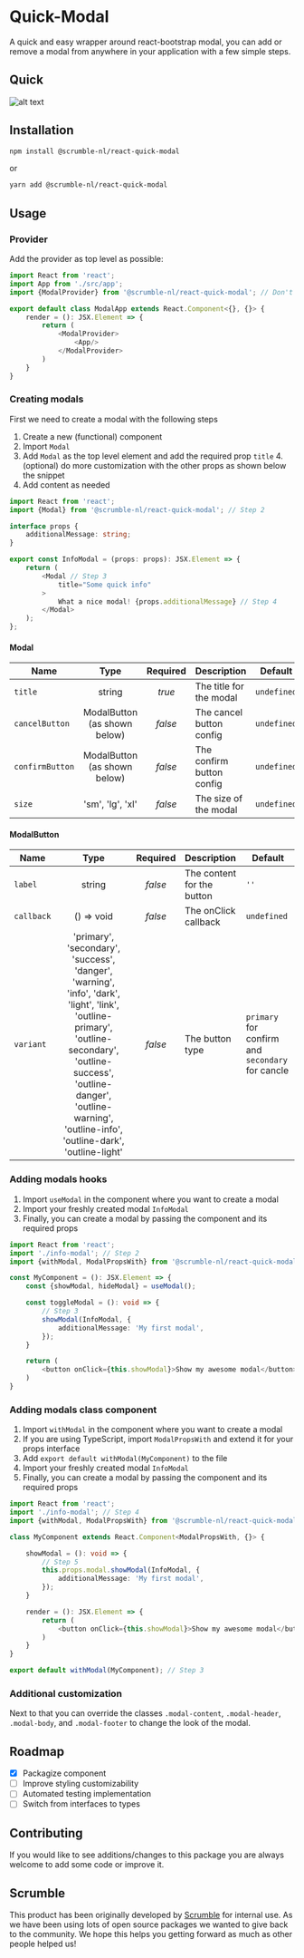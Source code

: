 # Quick-Modal
A quick and easy wrapper around react-bootstrap modal, you can add or remove a modal from anywhere in your application with a few simple steps.

## Quick
![alt text](https://scrumble.nl/wp-content/uploads/2020/06/quickmodal.png "Quick image")
## Installation

```sh
npm install @scrumble-nl/react-quick-modal
```
or
```sh
yarn add @scrumble-nl/react-quick-modal
```
## Usage
### Provider
Add the provider as top level as possible:
```typescript
import React from 'react';
import App from './src/app';
import {ModalProvider} from '@scrumble-nl/react-quick-modal'; // Don't forget to import this

export default class ModalApp extends React.Component<{}, {}> {
    render = (): JSX.Element => {
        return (
            <ModalProvider>
                <App/>
            </ModalProvider>
        )       
    }       
}
```
### Creating modals
First we need to create a modal with the following steps
1. Create a new (functional) component
2. Import `Modal`
3. Add `Modal` as the top level element and add the required prop `title`
    4. (optional) do more customization with the other props as shown below the snippet
4. Add content as needed

```typescript
import React from 'react';
import {Modal} from '@scrumble-nl/react-quick-modal'; // Step 2

interface props {
    additionalMessage: string;
}

export const InfoModal = (props: props): JSX.Element => {
    return (
        <Modal // Step 3
            title="Some quick info"
        >
            What a nice modal! {props.additionalMessage} // Step 4
        </Modal>
    );
};
```
#### Modal
| Name         | Type                                                                                   | Required | Description                         | Default |
|--------------|:----------------------------------------------------------------------------------------:|:----------:|:-------------------------------------| -------- |
| `title`      | string                                                                                 | *true*     | The title for the modal          | `undefined` |
| `cancelButton`       | ModalButton (as shown below)                                                                                 | *false*    | The cancel button config            | `undefined`
| `confirmButton`      | ModalButton (as shown below)  | *false*    | The confirm button config                     | `undefined`
| `size` | 'sm', 'lg', 'xl'                                                                                 | *false*    | The size of the modal | `undefined`
#### ModalButton
| Name         | Type                                                                                   | Required | Description                         | Default |
|--------------|:----------------------------------------------------------------------------------------:|:----------:|:-------------------------------------| -------- |
| `label`      | string                                                                                 | *false*     | The content for the button          | `''` |
| `callback`       | () => void                                                                                 | *false*    | The onClick callback           | `undefined`
| `variant`      | 'primary', 'secondary', 'success', 'danger', 'warning', 'info', 'dark', 'light', 'link', 'outline-primary', 'outline-secondary', 'outline-success', 'outline-danger', 'outline-warning', 'outline-info', 'outline-dark', 'outline-light' | *false*    | The button type                      | `primary` for confirm and `secondary` for cancle

### Adding modals hooks
1. Import `useModal` in the component where you want to create a modal
2. Import your freshly created modal `InfoModal`
3. Finally, you can create a modal by passing the component and its required props
```typescript
import React from 'react';
import './info-modal'; // Step 2
import {withModal, ModalPropsWith} from '@scrumble-nl/react-quick-modal'; // Step 1

const MyComponent = (): JSX.Element => {
    const {showModal, hideModal} = useModal();

    const toggleModal = (): void => {
        // Step 3
        showModal(InfoModal, {
            additionalMessage: 'My first modal',
        }); 
    }

    return (
        <button onClick={this.showModal}>Show my awesome modal</button>
    )
}
```
### Adding modals class component
1. Import `withModal` in the component where you want to create a modal
2. If you are using TypeScript, import `ModalPropsWith` and extend it for your props interface
3. Add `export default withModal(MyComponent)` to the file
4. Import your freshly created modal `InfoModal`
5. Finally, you can create a modal by passing the component and its required props
```typescript
import React from 'react';
import './info-modal'; // Step 4
import {withModal, ModalPropsWith} from '@scrumble-nl/react-quick-modal'; // Step 1 (& 2)

class MyComponent extends React.Component<ModalPropsWith, {}> {

    showModal = (): void => {
        // Step 5
        this.props.modal.showModal(InfoModal, {
            additionalMessage: 'My first modal',
        }); 
    }

    render = (): JSX.Element => {
        return (
            <button onClick={this.showModal}>Show my awesome modal</button>
        )
    }
}

export default withModal(MyComponent); // Step 3
```
### Additional customization
Next to that you can override the classes `.modal-content`, `.modal-header`, `.modal-body`,  and `.modal-footer` to change the look of the modal.
## Roadmap
- [x] Packagize component
- [ ] Improve styling customizability
- [ ] Automated testing implementation
- [ ] Switch from interfaces to types

## Contributing
If you would like to see additions/changes to this package you are always welcome to add some code or improve it.

## Scrumble
This product has been originally developed by [Scrumble](https://www.scrumble.nl) for internal use. As we have been using lots of open source packages we wanted to give back to the community. We hope this helps you getting forward as much as other people helped us!
